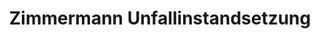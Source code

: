 ---
title: "Zimmermann Unfallinstandsetzung"
url: /neuendorf/zimmermann-unfallinstandsetzung/
shop: Autowerkstatt
---